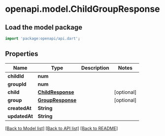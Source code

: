 # openapi.model.ChildGroupResponse

## Load the model package
```dart
import 'package:openapi/api.dart';
```

## Properties
Name | Type | Description | Notes
------------ | ------------- | ------------- | -------------
**childId** | **num** |  | 
**groupId** | **num** |  | 
**child** | [**ChildResponse**](ChildResponse.md) |  | [optional] 
**group** | [**GroupResponse**](GroupResponse.md) |  | [optional] 
**createdAt** | **String** |  | 
**updatedAt** | **String** |  | 

[[Back to Model list]](../README.md#documentation-for-models) [[Back to API list]](../README.md#documentation-for-api-endpoints) [[Back to README]](../README.md)


